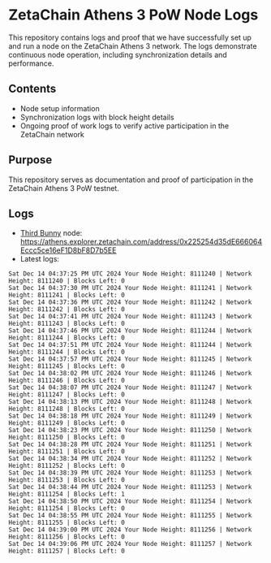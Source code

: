 # ZetaChain Athens 3 PoW Node Logs
This repository contains logs and proof that we have successfully set up and run a node on the ZetaChain Athens 3 network. The logs demonstrate continuous node operation, including synchronization details and performance.

## Contents
- Node setup information
- Synchronization logs with block height details
- Ongoing proof of work logs to verify active participation in the ZetaChain network

## Purpose
This repository serves as documentation and proof of participation in the ZetaChain Athens 3 PoW testnet.

## Logs

- [Third Bunny](https://thirdbunny.xyz/) node: https://athens.explorer.zetachain.com/address/0x225254d35dE666064Eccc5ce16eF1D8bF8D7b5EE
- Latest logs:
```
Sat Dec 14 04:37:25 PM UTC 2024 Your Node Height: 8111240 | Network Height: 8111240 | Blocks Left: 0
Sat Dec 14 04:37:30 PM UTC 2024 Your Node Height: 8111241 | Network Height: 8111241 | Blocks Left: 0
Sat Dec 14 04:37:36 PM UTC 2024 Your Node Height: 8111242 | Network Height: 8111242 | Blocks Left: 0
Sat Dec 14 04:37:41 PM UTC 2024 Your Node Height: 8111243 | Network Height: 8111243 | Blocks Left: 0
Sat Dec 14 04:37:46 PM UTC 2024 Your Node Height: 8111244 | Network Height: 8111244 | Blocks Left: 0
Sat Dec 14 04:37:51 PM UTC 2024 Your Node Height: 8111244 | Network Height: 8111244 | Blocks Left: 0
Sat Dec 14 04:37:57 PM UTC 2024 Your Node Height: 8111245 | Network Height: 8111245 | Blocks Left: 0
Sat Dec 14 04:38:02 PM UTC 2024 Your Node Height: 8111246 | Network Height: 8111246 | Blocks Left: 0
Sat Dec 14 04:38:07 PM UTC 2024 Your Node Height: 8111247 | Network Height: 8111247 | Blocks Left: 0
Sat Dec 14 04:38:13 PM UTC 2024 Your Node Height: 8111248 | Network Height: 8111248 | Blocks Left: 0
Sat Dec 14 04:38:18 PM UTC 2024 Your Node Height: 8111249 | Network Height: 8111249 | Blocks Left: 0
Sat Dec 14 04:38:23 PM UTC 2024 Your Node Height: 8111250 | Network Height: 8111250 | Blocks Left: 0
Sat Dec 14 04:38:28 PM UTC 2024 Your Node Height: 8111251 | Network Height: 8111251 | Blocks Left: 0
Sat Dec 14 04:38:34 PM UTC 2024 Your Node Height: 8111252 | Network Height: 8111252 | Blocks Left: 0
Sat Dec 14 04:38:39 PM UTC 2024 Your Node Height: 8111253 | Network Height: 8111253 | Blocks Left: 0
Sat Dec 14 04:38:44 PM UTC 2024 Your Node Height: 8111253 | Network Height: 8111254 | Blocks Left: 1
Sat Dec 14 04:38:50 PM UTC 2024 Your Node Height: 8111254 | Network Height: 8111254 | Blocks Left: 0
Sat Dec 14 04:38:55 PM UTC 2024 Your Node Height: 8111255 | Network Height: 8111255 | Blocks Left: 0
Sat Dec 14 04:39:00 PM UTC 2024 Your Node Height: 8111256 | Network Height: 8111256 | Blocks Left: 0
Sat Dec 14 04:39:06 PM UTC 2024 Your Node Height: 8111257 | Network Height: 8111257 | Blocks Left: 0
```
